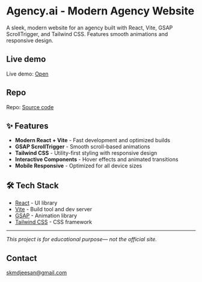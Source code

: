 # Agency.ai - Modern Agency Website

A sleek, modern website for an agency built with React, Vite, GSAP ScrollTrigger, and Tailwind CSS. Features smooth animations and responsive design.

## Live demo

Live demo: [Open](https://agency-ai-b43k.onrender.com)

## Repo

Repo: [Source code](https://github.com/skmdJeesan/Agency.ai)

## ✨ Features

- **Modern React + Vite** - Fast development and optimized builds
- **GSAP ScrollTrigger** - Smooth scroll-based animations
- **Tailwind CSS** - Utility-first styling with responsive design
- **Interactive Components** - Hover effects and animated transitions
- **Mobile Responsive** - Optimized for all device sizes

## 🛠️ Tech Stack

- [React](https://reactjs.org/) - UI library
- [Vite](https://vitejs.dev/) - Build tool and dev server
- [GSAP](https://greensock.com/gsap/) - Animation library
- [Tailwind CSS](https://tailwindcss.com/) - CSS framework

---

*This project is for educational purpose— not the official site.*

## Contact
skmdjeesan@gmail.com